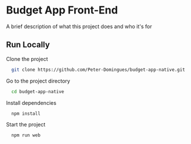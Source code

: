 # Budget App Front-End

A brief description of what this project does and who it's for

## Run Locally

Clone the project

```bash
  git clone https://github.com/Peter-Domingues/budget-app-native.git
```

Go to the project directory

```bash
  cd budget-app-native
```

Install dependencies

```bash
  npm install
```

Start the project

```bash
  npm run web
```
